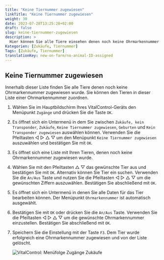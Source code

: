 ```yaml
---
title: "Keine Tiernummer zugewiesen"
linkTitle: "Keine Tiernummer zugewiesen"
weight: 30
date: 2023-07-28T13:25:28+02:00
draft: false
slug: keine-tiernummer-zugewiesen
description: >
  Hier können Sie alle Tiere einsehen denen noch keine Ohrmarkennummer zugewiesen wurde und eine Ohrmarkennummer zuweisen. 
Kategorien: [Zukäufe, Tiernummer]
Tags: [Zukäufe, Tiernummer]
translationKey: new-on-farm/no-animal-ID-assigned
---
```

## Keine Tiernummer zugewiesen

Innerhalb dieser Liste finden Sie alle Tiere denen noch keine Ohrmarkennummer zugewiesen wurde. Sie können den Tieren in dieser Liste einer Ohrmarkennummer zuordnen.

1. Wählen Sie im Hauptbildschirm Ihres VitalControl-Geräts den Menüpunkt `Zugänge` und drücken Sie die Taste `OK`.

2. Es öffnet sich ein Untermenü in dem Sie zwischen `Zukäufe, kein Transponder`, `Zukäufe`, `Keine Tiernummer zugewiesen`, `Geburten` und `Kein Transponder zugewiesen` auswählen können. Verwenden Sie die Pfeiltasten ◁ ▷ △ ▽ um den Menüpunkt `Keine Tiernummer zugewiesen` auszuwählen und bestätigen Sie mit `OK`. 

3. Es öffnet sich eine Liste mit Ihren Tieren, denen noch keine Ohrmarkennummer zugewiesen wurde.

4. Wählen Sie mit den Pfeiltasten △ ▽ das gewünschte Tier aus und bestätigen Sie mit `OK`. Alternativ können Sie Tier ein suchen. Verwenden Sie die `An/Aus` Taste und nutzen Sie die Pfeiltasten ◁ ▷ △ ▽ um die gewünschten Ziffern auszuwählen. Bestätigen Sie abschließend mit `OK`.

5. Es öffnet sich ein Untermenü in denen Sie alle Daten für das Tier bearbeiten können. Der Menüpunkt `Ohrmarkennummer` ist automatisch ausgewählt.

6. Bestätigen Sie mit `OK` oder drücken Sie die `An/Aus` Taste. Verwenden Sie die Pfeiltasten ◁ ▷ △ ▽ um die gewünschte Ohrmarkennummer einzustellen. Bestätigen Sie abschließend mit `OK`.

7. Speichern Sie die Einstellung mit der Taste `F3`. Dem Tier wurde erfolgreich eine Ohrmarkennummer zugewiesen und von der Liste gelöscht.

    ![VitalControl: Menüfolge Zugänge Zukäufe](../bilder/keinetiernummerzugewiesen.png "Keine Tiernummer zugewiesen")
